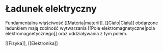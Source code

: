 # Ładunek elektryczny
Fundamentalna właściwość [[Materia|materii]].
[[Ciało|Ciała]] obdarzone ładunkiem mają zdolność wytwarzania [[Pole elektromagnetyczne|pola elektromagnetycznego]] oraz oddziaływania z tym polem.

[[Fizyka]], [[Elektronika]]